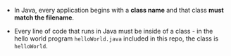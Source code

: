 * In Java, every application begins with a **class name** and that class 
**must match the filename**.

* Every line of code that runs in Java must be inside of a class - in the
hello world program `helloWorld.java` included in this repo, the class is
`helloWorld`. 